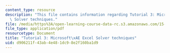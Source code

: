 ```yaml
---
content_type: resource
description: "This file contains information regarding Tutorial 3: Microsoft\xAE Excel\
  \ Solver techniques."
file: /media/https%3A/open-learning-course-data-rc.s3.amazonaws.com/15-053-optimization-methods-in-management-science-spring-2013/d906211f43ab4e481dc98e2f160ba1d9_MIT15_053S13_tut03.pdf
file_type: application/pdf
resourcetype: Document
title: "Tutorial 3: Microsoft\xAE Excel Solver techniques"
uid: d906211f-43ab-4e48-1dc9-8e2f160ba1d9
---
```

